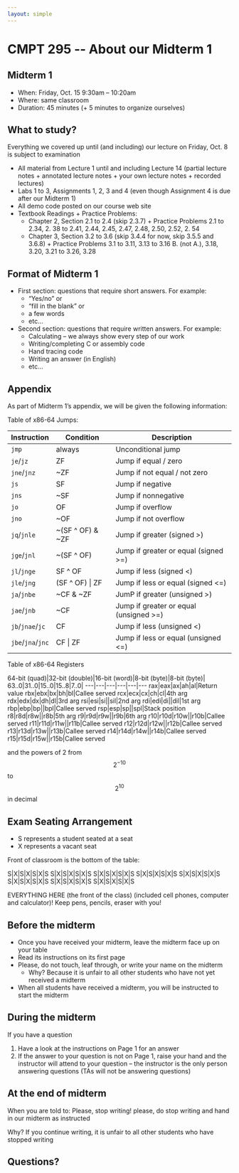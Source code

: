 ```yaml
---
layout: simple
---
```


# CMPT 295 -- About our Midterm 1

## Midterm 1

* When: Friday, Oct. 15 9:30am – 10:20am
* Where: same classroom
* Duration: 45 minutes (+ 5 minutes to organize ourselves)

## What to study?

Everything we covered up until (and including)
our lecture on Friday, Oct. 8 is subject to
examination

* All material from Lecture 1 until and including Lecture 14 (partial
lecture notes + annotated lecture notes + your own lecture
notes + recorded lectures)
* Labs 1 to 3, Assignments 1, 2, 3 and 4 (even though Assignment 4
is due after our Midterm 1)
* All demo code posted on our course web site
* Textbook Readings + Practice Problems:
  * Chapter 2, Section 2.1 to 2.4 (skip 2.3.7) + Practice Problems 2.1 to 2.34, 2. 38 to 2.41, 2.44, 2.45, 2.47, 2.48, 2.50, 2.52, 2. 54
  * Chapter 3, Section 3.2 to 3.6 (skip 3.4.4 for now, skip 3.5.5 and 3.6.8) + Practice Problems 3.1 to 3.11, 3.13 to 3.16 B. (not A.), 3.18, 3.20,
3.21 to 3.26, 3.28

## Format of Midterm 1

* First section: questions that require short answers.  For example:
  * “Yes/no” or
  * “fill in the blank” or
  * a few words
  * etc…
* Second section: questions that require written answers. For example:
  * Calculating – we always show every step of our work
  * Writing/completing C or assembly code
  * Hand tracing code
  * Writing an answer (in English)
  * etc…

## Appendix

As part of Midterm 1’s appendix, we will
be given the following information:

Table of x86-64 Jumps:

Instruction|Condition|Description
---|---|---
`jmp`|always|Unconditional jump
`je`/`jz`|ZF|Jump if equal / zero
`jne`/`jnz`|~ZF|Jump if not equal / not zero
`js`|SF|Jump if negative
`jns`|~SF|Jump if nonnegative
`jo`|OF|Jump if overflow
`jno`|~OF|Jump if not overflow
`jq`/`jnle`|~(SF ^ OF) & ~ZF|Jump if greater (signed >)
`jge`/`jnl`|~(SF ^ OF)|Jump if greater or equal (signed >=)
`jl`/`jnge`|SF ^ OF|Jump if less (signed <)
`jle`/`jng`|(SF ^ OF) \| ZF|Jump if less or equal (signed <=)
`ja`/`jnbe`|~CF & ~ZF|JumP if greater (unsigned >)
`jae`/`jnb`|~CF|Jump if greater or equal (unsigned >=)
`jb`/`jnae`/`jc`|CF|Jump if less (unsigned <)
`jbe`/`jna`/`jnc`|CF \| ZF|Jump if less or equal (unsigned <=)

Table of x86-64 Registers

64-bit (quad)|32-bit (double)|16-bit (word)|8-bit (byte)|8-bit (byte)|
63..0|31..0|15..0|15..8|7..0|
---|---|---|---|---|---
rax|eax|ax|ah|al|Return value
rbx|ebx|bx|bh|bl|Callee served
rcx|ecx|cx|ch|cl|4th arg
rdx|edx|dx|dh|dl|3rd arg
rsi|esi|si||sil|2nd arg
rdi|edi|di||dil|1st arg
rbp|ebp|bp||bpl|Callee served
rsp|esp|sp||spl|Stack position
r8|r8d|r8w||r8b|5th arg
r9|r9d|r9w||r9b|6th arg
r10|r10d|r10w||r10b|Callee served
r11|r11d|r11w||r11b|Callee served
r12|r12d|r12w||r12b|Callee served
r13|r13d|r13w||r13b|Callee served
r14|r14d|r14w||r14b|Callee served
r15|r15d|r15w||r15b|Callee served

and the powers of 2 from $$2^{-10}$$ to $$2^{10}$$ in decimal

## Exam Seating Arrangement

* S represents a student seated at a seat
* X represents a vacant seat

Front of classroom is the bottom of the table:

S|X|S|X|S|X|S
S|X|S|X|S|X|S
S|X|S|X|S|X|S
S|X|S|X|S|X|S
S|X|S|X|S|X|S
S|X|S|X|S|X|S
S|X|S|X|S|X|S
S|X|S|X|S|X|S

EVERYTHING HERE (the front of the class) (included cell phones, computer and calculator)!
Keep pens, pencils, eraser with you!

## Before the midterm

* Once you have received your midterm, leave the midterm face up on your table
* Read its instructions on its first page
* Please, do not touch, leaf through, or write your name on the midterm
  * Why? Because it is unfair to all other students who have not yet received a midterm
* When all students have received a midterm, you will be instructed to start the midterm

## During the midterm

If you have a question

1. Have a look at the instructions on Page 1 for an answer
2. If the answer to your question is not on Page 1,
raise your hand and the instructor will attend to
your question – the instructor is the only
person answering questions (TAs will not be
answering questions)

## At the end of midterm

When you are told to: Please, stop writing!
please, do stop writing and hand in our
midterm as instructed

Why? If you continue writing, it is unfair to all
other students who have stopped writing

## Questions?

